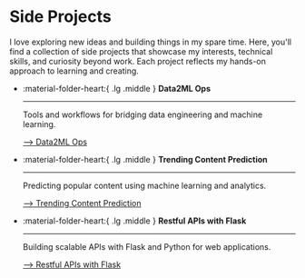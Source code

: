 # Side Projects

I love exploring new ideas and building things in my spare time. Here, you'll find a collection of side projects that showcase my interests, technical skills, and curiosity beyond work. Each project reflects my hands-on approach to learning and creating.

<div class="grid cards" markdown>

-   :material-folder-heart:{ .lg .middle } __Data2ML Ops__

    ---

    Tools and workflows for bridging data engineering and machine learning.

     [--> Data2ML Ops](./data2ml-ops/index.md)

-   :material-folder-heart:{ .lg .middle } __Trending Content Prediction__

    ---

    Predicting popular content using machine learning and analytics.

    [--> Trending Content Prediction](./dcard-hw/README.md)

-   :material-folder-heart:{ .lg .middle } __Restful APIs with Flask__

    ---

    Building scalable APIs with Flask and Python for web applications.

    [--> Restful APIs with Flask](./restful-apis-with-flask/README.md)
